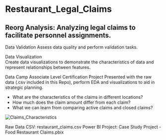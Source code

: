 # Restaurant_Legal_Claims

## Reorg Analysis: Analyzing legal claims to facilitate personnel assignments.

Data Validation	
Assess data quality and perform validation tasks.

Data Visualization	
Create data visualizations to demonstrate the characteristics of data and represent relationships between features.

Data Camp Associate Level Certification Project
Presented with the raw data (.csv included in this Repo), perform EDA and visualizations to aid in strategic planning.

* What are the characteristics of the claims in different locations?
* How much does the claim amount differ from each claim?
* What we can learn from comparing active claims and closed claims?

![Claims_Characteristics](https://user-images.githubusercontent.com/112103910/188286354-415b29cc-83c3-465c-b203-8e015333ebb2.png)

Raw Data CSV: restaurant_claims.csv
Power BI Project: Case Study Project - Food Restaurant Claims.pbix
